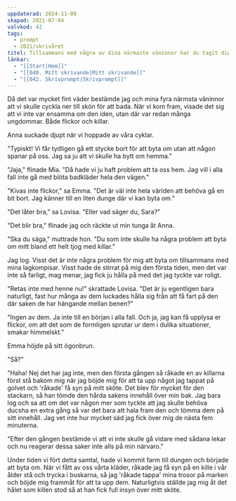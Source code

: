```yaml
---
uppdaterad: 2024-11-09
skapad: 2021-07-04
valvkod: 42
tags:
  - prompt
  - 2021/skrivåret
titel: Tillsammans med några av dina närmaste väninnor har du tagit dig ner till sjön för att bada. Ni bestämmer er för att byta om tillsammans i en liten dunge ett litet stycke bort så att inga killar ska få syn på er nakna. Nu är det bara så att du råkar se en kille stå och trycka i buskarna...
länkar:
  - "[[Start|Hem]]"
  - "[[040. Mitt skrivande|Mitt skrivande]]"
  - "[[042. Skrivprompt|Skrivprompt]]"
---
```

Då det var mycket fint väder bestämde jag och mina fyra närmsta väninnor att vi skulle cyckla ner till skön för att bada. När vi kom fram, visade det sig att vi inte var ensamma om den iden, utan där var redan många ungdommar. Både flickor och killar.

Anna suckade djupt när vi hoppade av våra cyklar.

"Typiskt! Vi får tydligen gå ett stycke bort för att byta om utan att någon spanar på oss. Jag sa ju att vi skulle ha bytt om hemma." 

"Jaja," flinade Mia. "Då hade vi ju haft problem att ta oss hem. Jag vill i alla fall inte gå med blöta badkläder hela den vägen."

"Kivas inte flickor," sa Emma. "Det är väl inte hela världen att behöva gå en bit bort. Jag känner till en liten dunge där vi kan byta om."

"Det låter bra," sa Lovisa. "Eller vad säger du, Sara?"

"Det blir bra," flinade jag och räckte ut min tunga åt Anna.

"Ska du säga," muttrade hon. "Du som inte skulle ha några problem att byta om mitt bland ett helt tjog med killar."

Jag log. Visst det är inte några problem för mig att byta om tillsammans med mina lagkompisar. Visst hade de stirrat på mig den första tiden, men det var inte så farligt, mag menar, jag fick ju hålla på med det jag tyckte var roligt.

"Retas inte med henne nu!" skrattade Lovisa. "Det är ju egentligen bara naturligt, fast hur många av dem luckades hålla sig från att få fart på den där saken de har hängande mellan benen?"

"Ingen av dem. Ja inte till en början i alla fall. Och ja, jag kan få upplysa er flickor, om att det som de formligen sprutar ur dem i dulika situationer, smakar himmelskt."

Emma höjde på sitt ögonbrun.

"Så?"

"Haha! Nej det har jag inte, men den första gången så råkade en av killarna först stå bakom mig när jag böjde mig för att ta upp något jag tappat på golvet och 'råkade' få syn på mitt sköte. Det blev för mycket för den stackarn, så han tömde den hårda sakens innehåll över min bak. Jag bara log och sa att om det var någon mer som tyckte att jag skulle behöva ducsha en extra gång så var det bara att hala fram den och tömma dem på sitt innehåll. Jag vet inte hur mycket säd jag fick över mig de nästa fem minuterna.

"Efter den gången bestämde vi att vi inte skulle gå vidare med sådana lekar och nu reagerar dessa saker inte alls på min närvaro."

Under tiden vi fört detta samtal, hade vi kommit farm till dungen och började att byta om. När vi fått av oss vårta kläder, råkade jag få syn på en kille i vår ålder stå och trycka i  buskarna, så jag 'råkade tappa' mina trosor på marken och böjde mig frammåt för att ta upp dem. Naturligtvis ställde jag mig åt det hålet som killen stod så at han fick full insyn över mitt sköte.

